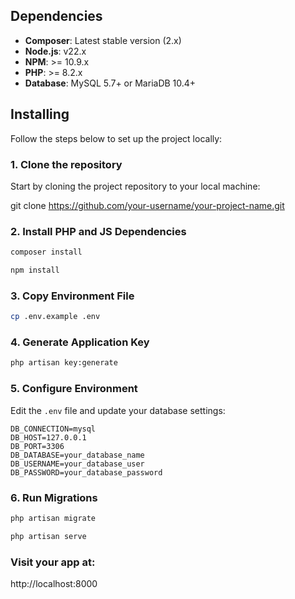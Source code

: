 ## Dependencies

- **Composer**: Latest stable version (2.x)
- **Node.js**: v22.x
- **NPM**: >= 10.9.x
- **PHP**: >= 8.2.x
- **Database**: MySQL 5.7+ or MariaDB 10.4+ 

## Installing

Follow the steps below to set up the project locally:

### 1. Clone the repository

Start by cloning the project repository to your local machine:

git clone https://github.com/your-username/your-project-name.git

### 2. Install PHP and JS Dependencies

```bash
composer install
```
```bash
npm install
```

### 3. Copy Environment File

```bash
cp .env.example .env
```

### 4. Generate Application Key

```bash
php artisan key:generate
```

### 5. Configure Environment

Edit the `.env` file and update your database settings:

```env
DB_CONNECTION=mysql
DB_HOST=127.0.0.1
DB_PORT=3306
DB_DATABASE=your_database_name
DB_USERNAME=your_database_user
DB_PASSWORD=your_database_password
```

### 6. Run Migrations

```bash
php artisan migrate
```

```bash
php artisan serve
```
### Visit your app at:
http://localhost:8000

